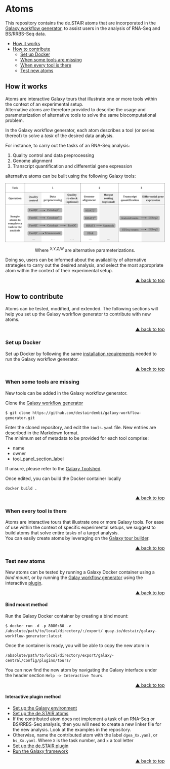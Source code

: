 <div id="top"></div>

# Atoms

This repository contains the de.STAIR atoms that are incorporated in the
[Galaxy workflow generator](https://github.com/destairdenbi/galaxy-workflow-generator),
to assist users in the analysis of RNA-Seq and BS/RRBS-Seq data.

- [How it works](#how-it-works)
- [How to contribute](#how-to-contribute)
  - [Set up Docker](#set-up-docker)
  - [When some tools are missing](#when-some-tools-are-missing)
  - [When every tool is there](#when-every-tool-is-there)
  - [Test new atoms](#test-new-atoms)


## How it works

Atoms are interactive Galaxy tours that illustrate one or more tools within the
context of an experimental setup.  
Alternative atoms are therefore provided to describe the usage and
parameterization of alternative tools to solve the same biocomputational
problem.  

In the Galaxy workflow generator, each atom describes a tool (or series
thereof) to solve a *task* of the desired data analysis.  

For instance, to carry out the tasks of an RNA-Seq analysis:
1. Quality control and data preprocessing
2. Genome alignment
3. Transcript quantification and differential gene expression

alternative atoms can be built using the following Galaxy tools:

<p align="center">
  <img align="center"
    src="web/atoms.png"
    width="600px"
    alt="Sample alternative atoms to complete a task in an RNA-Seq analysis"
    valign="top"/>
  <br />
  <div align="center">
Where <sup>X,Y,Z,W</sup> are alternative parameterizations.
  </div>
</p>

Doing so, users can be informed about the availability of alternative
strategies to carry out the desired analysis, and select the most appropriate
atom within the context of their experimental setup.
<p align="right"><a href="#top">&#x25B2; back to top</a></p>


## How to contribute

Atoms can be tested, modified, and extended. The following sections will help
you set up the Galaxy workflow generator to contribute with new atoms.
<p align="right"><a href="#top">&#x25B2; back to top</a></p>


### Set up Docker

Set up Docker by following the same [installation requirements](https://github.com/destairdenbi/galaxy-workflow-generator#installation-requirements)
needed to run the Galaxy workflow generator.
<p align="right"><a href="#top">&#x25B2; back to top</a></p>


### When some tools are missing

New tools can be added in the Galaxy workflow generator.  

Clone the [Galaxy workflow generator](https://github.com/destairdenbi/galaxy-workflow-generator)
```
$ git clone https://github.com/destairdenbi/galaxy-workflow-generator.git
```

Enter the cloned repository, and edit the ``tools.yaml`` file. New entries are
described in the Markdown format.  
The minimum set of metadata to be provided for each tool comprise:
- name
- owner
- tool_panel_section_label

If unsure, please refer to the [Galaxy Toolshed](https://toolshed.g2.bx.psu.edu/).  

Once edited, you can build the Docker container locally
```
docker build .
```
<p align="right"><a href="#top">&#x25B2; back to top</a></p>


### When every tool is there

Atoms are interactive tours that illustrate one or more Galaxy tools. For ease
of use within the context of specific experimental setups, we suggest to build
atoms that solve entire tasks of a target analysis.  
You can easily create atoms by leveraging on the [Galaxy tour builder](https://github.com/TailorDev/galaxy-tourbuilder).
<p align="right"><a href="#top">&#x25B2; back to top</a></p>


### Test new atoms

New atoms can be tested by running a Galaxy Docker container using a *bind
mount*, or by running the [Galay workflow generator](https://github.com/destairdenbi/galaxy-workflow-generator)
using the interactive [plugin](https://github.com/destairdenbi/galaxy-webhooks).
<p align="right"><a href="#top">&#x25B2; back to top</a></p>

#### Bind mount method

Run the Galaxy Docker container by creating a bind mount:
```
$ docker run -d -p 8080:80 -v /absolute/path/to/local/directory/:/export/ quay.io/destair/galaxy-workflow-generator:latest
```

Once the container is ready, you will be able to copy the new atom in
```
/absolute/path/to/local/directory/export/galaxy-central/config/plugins/tours/
```

You can now find the new atom by navigating the Galaxy interface under the header
section ``Help -> Interactive Tours``.
<p align="right"><a href="#top">&#x25B2; back to top</a></p>

#### Interactive plugin method

- [Set up the Galaxy environment](https://github.com/destairdenbi/galaxy-webhooks#set-up-the-galaxy-environment)
- [Set up the de.STAIR atoms](https://github.com/destairdenbi/galaxy-webhooks#set-up-the-destair-atoms)
- If the contributed atom does not implement a task of an RNA-Seq or
BS/RRBS-Seq analysis, then you will need to create a new linker file for the
new analysis. Look at the examples in the repository.
- Otherwise, name the contributed atom with the label ``dgea_Xx.yaml``, or
``bs_Xx.yaml``. Where ``X`` is the task number, and ``x`` a tool letter
- [Set up the de.STAIR plugin](https://github.com/destairdenbi/galaxy-webhooks#set-up-the-destair-plugin)
- [Run the Galaxy framework](https://github.com/destairdenbi/galaxy-webhooks#run-the-galaxy-framework)
<p align="right"><a href="#top">&#x25B2; back to top</a></p>
